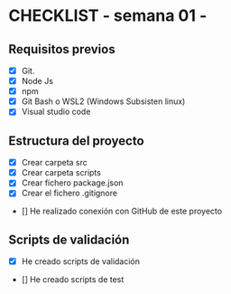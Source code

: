# CHECKLIST - semana 01 -

## Requisitos previos

- [x] Git.
- [x] Node Js
- [x] npm
- [x] Git Bash o WSL2 (Windows Subsisten linux)
- [x] Visual studio code

## Estructura del proyecto

- [x] Crear carpeta src
- [x] Crear carpeta scripts
- [x] Crear fichero package.json
- [x] Crear el fichero .gitignore
- [] He realizado conexión con GitHub de este proyecto

## Scripts de validación

- [x] He creado scripts de validación
- [] He creado scripts de test
